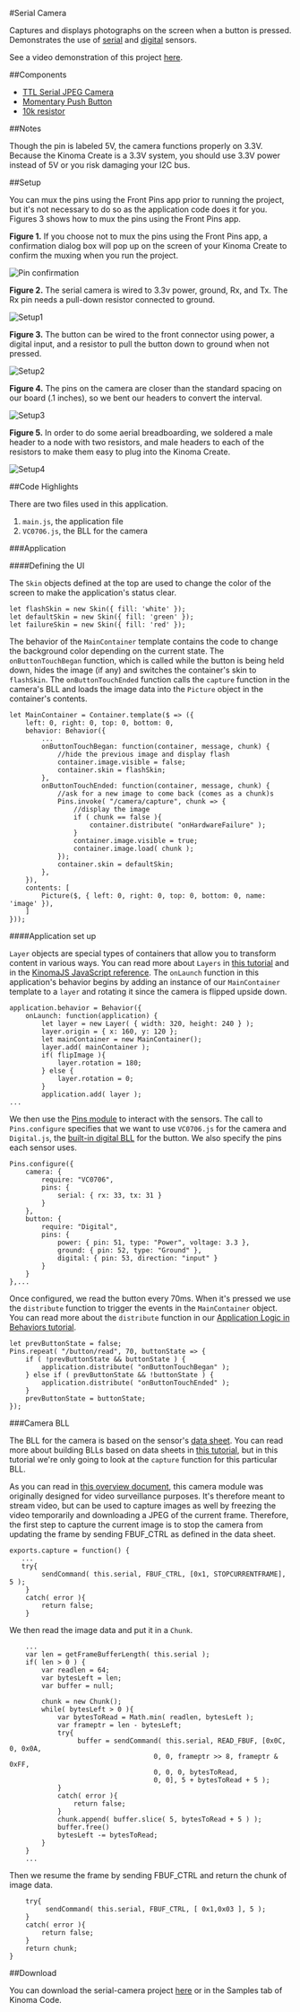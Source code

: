 #Serial Camera

Captures and displays photographs on the screen when a button is pressed. Demonstrates the use of [serial](../serial) and [digital](../digital) sensors.

See a video demonstration of this project [here](https://youtu.be/QBZ21McbHjM).

<!--
<iframe width="640" height="360" src="https://www.youtube.com/embed/QBZ21McbHjM?rel=0&amp;controls=1&amp;showinfo=0&autoplay=0" frameborder="0" allowfullscreen></iframe>
-->

##Components

* [TTL Serial JPEG Camera](https://www.adafruit.com/product/397)
* [Momentary Push Button](https://www.sparkfun.com/products/9190)
* [10k resistor](https://www.sparkfun.com/products/8374)

##Notes

Though the pin is labeled 5V, the camera functions properly on 3.3V. Because the Kinoma Create is a 3.3V system, you should use 3.3V power instead of 5V or you risk damaging your I2C bus.

##Setup

You can mux the pins using the Front Pins app prior to running the project, but it's not necessary to do so as the application code does it for you. Figures 3 shows how to mux the pins using the Front Pins app.

**Figure 1.** If you choose not to mux the pins using the Front Pins app, a confirmation dialog box will pop up on the screen of your Kinoma Create to confirm the muxing when you run the project. 

![Pin confirmation](img/confirmation.png)

**Figure 2.** The serial camera is wired to 3.3v power, ground, Rx, and Tx. The Rx pin needs a pull-down resistor connected to ground.

![Setup1](img/setup1.jpg)

**Figure 3.** The button can be wired to the front connector using power, a digital input, and a resistor to pull the button down to ground when not pressed.

![Setup2](img/setup2.jpg)

**Figure 4.** The pins on the camera are closer than the standard spacing on our board (.1 inches), so we bent our headers to convert the interval.

![Setup3](img/setup3.jpg)

**Figure 5.** In order to do some aerial breadboarding, we soldered a male header to a node with two resistors, and male headers to each of the resistors to make them easy to plug into the Kinoma Create.

![Setup4](img/setup4.jpg)

##Code Highlights

There are two files used in this application.

1. `main.js`, the application file
2. `VC0706.js`, the BLL for the camera

###Application

####Defining the UI

The `Skin` objects defined at the top are used to change the color of the screen to make the application's status clear.

```
let flashSkin = new Skin({ fill: 'white' });
let defaultSkin = new Skin({ fill: 'green' });
let failureSkin = new Skin({ fill: 'red' });
```

The behavior of the `MainContainer` template contains the code to change the background color depending on the current state. The `onButtonTouchBegan` function, which is called while the button is being held down, hides the image (if any) and switches the container's skin to `flashSkin`. The `onButtonTouchEnded` function calls the `capture` function in the camera's BLL and loads the image data into the `Picture` object in the container's contents.

```
let MainContainer = Container.template($ => ({ 
	left: 0, right: 0, top: 0, bottom: 0, 
	behavior: Behavior({
		...
		onButtonTouchBegan: function(container, message, chunk) {
			//hide the previous image and display flash 	
	     	container.image.visible = false;
	     	container.skin = flashSkin;
		},
		onButtonTouchEnded: function(container, message, chunk) {
			//ask for a new image to come back (comes as a chunk)s
	     	Pins.invoke( "/camera/capture", chunk => {
				//display the image
				if ( chunk == false ){
				    container.distribute( "onHardwareFailure" );
				}
				container.image.visible = true;           
				container.image.load( chunk );
	     	});
	     	container.skin = defaultSkin;
		},
	}),
	contents: [
		Picture($, { left: 0, right: 0, top: 0, bottom: 0, name: 'image' }),
	]
}));

```

####Application set up

`Layer` objects are special types of containers that allow you to transform content in various ways. You can read more about `Layers` in [this tutorial](../../kinomajs-tutorials/layers/) and in the [KinomaJS JavaScript reference](http://kinoma.com/develop/documentation/javascript/). The `onLaunch` function in this application's behavior begins by adding an instance of our `MainContainer` template to a `layer` and rotating it since the camera is flipped upside down.

```
application.behavior = Behavior({
	onLaunch: function(application) {
		let layer = new Layer( { width: 320, height: 240 } );
        layer.origin = { x: 160, y: 120 };
        let mainContainer = new MainContainer();
        layer.add( mainContainer ); 
        if( flipImage ){
        	layer.rotation = 180;
        } else {
            layer.rotation = 0; 
        }
        application.add( layer ); 
...
```

We then use the [Pins module](http://kinoma.com/develop/documentation/create-pins-module) to interact with the sensors. The call to `Pins.configure` specifies that we want to use `VC0706.js` for the camera and `Digital.js`, the [built-in digital BLL](https://github.com/Kinoma/kinomajs/blob/master/kinoma/kpr/projects/create/shell/device/Digital.js) for the button. We also specify the pins each sensor uses.

```
Pins.configure({
	camera: {
		require: "VC0706",
		pins: {
			serial: { rx: 33, tx: 31 }
		}
	},  
	button: {
		require: "Digital",
		pins: {
			power: { pin: 51, type: "Power", voltage: 3.3 },
        	ground: { pin: 52, type: "Ground" },
			digital: { pin: 53, direction: "input" }
		}
	}
},...
```

Once configured, we read the button every 70ms. When it's pressed we use the `distribute` function to trigger the events in the `MainContainer` object. You can read more about the `distribute` function in our [Application Logic in Behaviors tutorial](http://kinoma.com/develop/documentation/kinomajs-tutorials/behaviors/).

```
let prevButtonState = false;
Pins.repeat( "/button/read", 70, buttonState => {
	if ( !prevButtonState && buttonState ) {
		application.distribute( "onButtonTouchBegan" ); 
	} else if ( prevButtonState && !buttonState ) {
		application.distribute( "onButtonTouchEnded" ); 
	}
	prevButtonState = buttonState;
});
```

###Camera BLL

The BLL for the camera is based on the sensor's [data sheet](http://www.adafruit.com/datasheets/VC0706protocol.pdf). You can read more about building BLLs based on data sheets in [this tutorial](../../kinomajs-tutorials/building-a-bll/), but in this tutorial we're only going to look at the `capture` function for this particular BLL.

As you can read in [this overview document](https://learn.adafruit.com/ttl-serial-camera/overview), this camera module was originally designed for video surveillance purposes. It's therefore meant to stream video, but can be used to capture images as well by freezing the video temporarily and downloading a JPEG of the current frame. Therefore, the first step to capture the current image is to stop the camera from updating the frame by sending FBUF_CTRL as defined in the data sheet.

```
exports.capture = function() {
   ...
   try{
		sendCommand( this.serial, FBUF_CTRL, [0x1, STOPCURRENTFRAME], 5 );
	}
	catch( error ){
		return false; 
	}
```

We then read the image data and put it in a `Chunk`.

```	
	...
	var len = getFrameBufferLength( this.serial );
	if( len > 0 ) {
	    var readlen = 64;
	    var bytesLeft = len;
        var buffer = null;
        
        chunk = new Chunk();
	    while( bytesLeft > 0 ){
	        var bytesToRead = Math.min( readlen, bytesLeft );
	        var frameptr = len - bytesLeft;
			try{
				 buffer = sendCommand( this.serial, READ_FBUF, [0x0C, 0, 0x0A,
	                                0, 0, frameptr >> 8, frameptr & 0xFF,
	                                0, 0, 0, bytesToRead,
	                                0, 0], 5 + bytesToRead + 5 );
			}
			catch( error ){
				return false; 
			}
	        chunk.append( buffer.slice( 5, bytesToRead + 5 ) );
	        buffer.free()
	        bytesLeft -= bytesToRead;
	    }
	}
	...
```

Then we resume the frame by sending FBUF_CTRL and return the chunk of image data.

```
    try{
		 sendCommand( this.serial, FBUF_CTRL, [ 0x1,0x03 ], 5 ); 
	}
	catch( error ){
		return false; 
	}
	return chunk;
}
```

##Download

You can download the serial-camera project [here](https://github.com/Kinoma/KPR-examples/tree/master/serial-camera) or in the Samples tab of Kinoma Code.